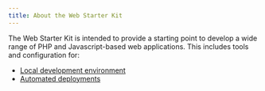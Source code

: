 ```yaml
---
title: About the Web Starter Kit
---
```


The Web Starter Kit is intended to provide a starting point to develop a wide range of PHP and Javascript-based web applications. This includes tools and configuration for:

- [Local development environment]({{site.baseurl}}/localdev/)
- [Automated deployments]({{site.baseurl}}/deployment/)

